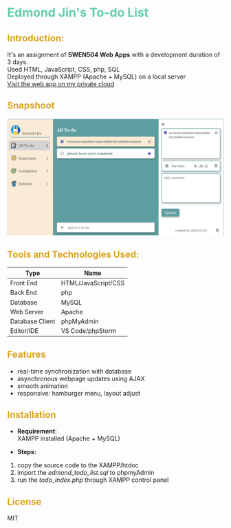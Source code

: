# <font color=mediumaquamarine> Edmond Jin's To-do List </font>
## <font color=goldenrod>Introduction:</font>  
It's an assignment of **SWEN504 Web Apps** with a development duration of 3 days.  
Used HTML, JavaScript, CSS, php, SQL  
Deployed through XAMPP (Apache + MySQL) on a local server  
[Visit the web app on my private cloud](http://161.65.83.227:2012/todo_index.php)  

## <font color=goldenrod>Snapshoot</font>
![UI](UI.png)

## <font color=goldenrod>Tools and Technologies Used:</font> 
| Type | Name |
| ----------- | ----------- |
| Front End  | HTML/JavaScript/CSS |
| Back End   | php 
| Database   | MySQL |
| Web Server | Apache |
| Database Client | phpMyAdmin |
| Editor/IDE | VS Code/phpStorm |

## <font color=goldenrod>Features</font>
- real-time synchronization with database
- asynchronous webpage updates using AJAX
- smooth animation
- responsive: hamburger menu, layout adjust 

## <font color=goldenrod>Installation</font>
- **Requirement**:  
XAMPP installed (Apache + MySQL)  

- **Steps:**
1. copy the source code to the XAMPP/htdoc
2. import the *edmond_todo_list.sql* to phpmyAdmin
3. run the *todo_index.php* through XAMPP control panel

## <font color=goldenrod>License</font>
MIT